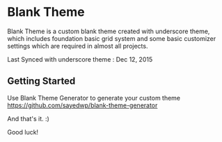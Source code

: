 Blank Theme
===

Blank Theme is a custom blank theme created with underscore theme, which includes foundation basic grid system and some basic customizer settings which are required in almost all projects.

Last Synced with underscore theme : Dec 12, 2015

Getting Started
---------------

Use Blank Theme Generator to generate your custom theme https://github.com/sayedwp/blank-theme-generator

And that's it. :)

Good luck!
